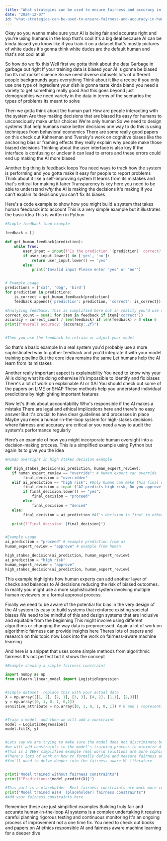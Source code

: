 ```yaml
---
title: "What strategies can be used to ensure fairness and accuracy in human-in-the-loop AI systems?"
date: "2024-12-07"
id: "what-strategies-can-be-used-to-ensure-fairness-and-accuracy-in-human-in-the-loop-ai-systems"
---
```


Okay so you wanna make sure your AI is being fair and accurate right  and you're using humans in the loop that's cool  It's a big deal because AI can be kinda biased you know  like if you train it on a dataset that's mostly pictures of white dudes it's gonna think white dudes are the default human and that's not cool at all

So how do we fix this  Well first we gotta think about the data  Garbage in garbage out right  If your training data is biased your AI is gonna be biased too Its not rocket science  So we need diverse datasets  lots of different people backgrounds ages everything  Think about it like a recipe if you only use one type of ingredient your dish is gonna taste kinda bland you need a variety to get something really good   And this goes beyond just demographics  we need variety in the data in terms of the scenarios the types of problems its meant to solve


Then we gotta think about the human part  How are people interacting with the system  Are they making decisions that are biased  Its easy for humans to unconsciously make unfair choices  We're only human  So we need to design systems that help humans make better decisions  one way to do this is using techniques from behavioral economics  There are some really good papers on this  check out Kahneman and Tversky's work on cognitive biases like the anchoring bias or framing effects  they really explain why people make those biased decisions   Thinking about the user interface is also key  If the interface is confusing or unclear  it can lead to errors  and these errors could end up making the AI more biased

Another big thing is feedback loops  You need ways to track how the system is performing  and you gotta make it easy for people to report problems  Think about it like a self-improving system  It learns from its mistakes  and that's critical for making it fairer  Transparency is key here  you need to be able to understand *why* the AI is making the decisions it's making  If you can't explain its decisions you can't fix its biases

Here's a code example to show how you might build a system that takes human feedback into account   This is a very simple example but it illustrates the basic idea  This is written in Python


```python
#Simple feedback loop example

feedback = []

def get_human_feedback(prediction):
    while True:
        user_input = input(f"Is the prediction '{prediction}' correct? (yes/no): ")
        if user_input.lower() in ['yes', 'no']:
            return user_input.lower() == 'yes'
        else:
            print("Invalid input Please enter 'yes' or 'no'")


# Example usage
predictions = ['cat', 'dog', 'bird']
for prediction in predictions:
    is_correct = get_human_feedback(prediction)
    feedback.append({'prediction': prediction, 'correct': is_correct})

#Analyzing feedback. This is simplified here but in reality you'd use stats and ML
correct_count = sum(1 for item in feedback if item['correct'])
accuracy = correct_count / len(feedback) if len(feedback) > 0 else 0
print(f"Overall accuracy: {accuracy:.2f}")


#Then you use the feedback to retrain or adjust your model
```


So that's a basic example  In a real system you'd probably use a more sophisticated way to gather feedback  and you'd integrate it with your model training pipeline  But the core idea remains the same  Let humans help the AI learn from its mistakes



Another really important aspect is explainability  You need to know why your AI is doing what its doing  otherwise it’s impossible to identify and fix biases  There's a lot of work on explainable AI or XAI   You should check out some of the papers on LIME or SHAP  These methods help you understand individual predictions by highlighting important features

Now let's think about accountability  Who's responsible if the AI makes a mistake  There are legal and ethical implications here  and there's no easy answer  But it's crucial to have clear guidelines and processes in place  Maybe you need a human-in-the-loop system for high-stakes decisions where fairness and accuracy are critical  or you need a way to audit the system's performance regularly

Here’s an example of how you might incorporate human oversight into a decision-making process. This is a simplified example using Python  but again its to give you the idea


```python
#Human oversight in high stakes decision example

def high_stakes_decision(ai_prediction, human_expert_review):
   if human_expert_review == "override": # Human expert can override 
        final_decision = "overridden"
   elif ai_prediction == "high risk": #Only human can make this final decision
        final_decision = input ("AI predicts high risk, Do you approve action (yes/no): ")
        if final_decision.lower() == "yes":
            final_decision = "proceed"
        else:
            final_decision = "denied"
   else:
        final_decision = ai_prediction #AI's decision is final in other cases

   print(f"Final decision: {final_decision}")


#Example usage
ai_prediction = "proceed" # example prediction from ai
human_expert_review = "approve" # example from human

high_stakes_decision(ai_prediction, human_expert_review)
ai_prediction = "high risk"
human_expert_review = "approve"
high_stakes_decision(ai_prediction, human_expert_review)
```


This example highlights how human experts can add another layer of checks and balances to AI decisions reducing the risk of biased outcomes.  In reality you might use a more sophisticated system involving multiple human reviewers or a formal approval process.



Finally  we need to be aware of the potential for bias in the very design of the AI system   Its easy to build systems that reinforce existing societal biases   We need to be mindful of this and design systems that are inclusive and equitable from the beginning   This might involve using different algorithms or changing the way data is preprocessed.  Again a lot of work on algorithmic fairness can provide insights here   Theres lots of papers and research on this topic now  Look into the work on fairness-aware machine learning



And here is a snippet that uses some simple methods from algorithmic fairness  It's not perfect but it shows the concept



```python
#Example showing a simple fairness constraint

import numpy as np
from sklearn.linear_model import LogisticRegression


#Simple dataset  replace this with your actual data
X = np.array([[1, 2], [2, 1], [3, 3], [4, 2], [1,1], [2,3]])
y = np.array([0, 1, 0, 1, 0,1])
sensitive_attribute = np.array([0, 1, 0, 1, 0, 1]) # 0 and 1 representing different groups


#Train a model  and then we will add a constraint
model = LogisticRegression()
model.fit(X, y)


#Lets say we are trying to make sure the model does not discriminate based on sensitive attribute
#we will add constraints to the model's training process to minimize disparity
#This is a VERY simplified example real world solutions are more sophisticated
#There's lots of work on how to formally define and measure fairness and to incorporate fairness constraints into training
#You'll need to delve deeper into the fairness-aware ML literature


print("Model trained without fairness constraints")
print(f"Predictions:{model.predict(X)}")

#This part is a placeholder  Real fairness constraints are much more complex and require dedicated libraries and algorithms
print("Model trained WITH  (placeholder) fairness constraints")
#Add your fairness constraints here


```

Remember these are just simplified examples  Building truly fair and accurate human-in-the-loop AI systems is a complex undertaking  it requires careful planning  rigorous testing and continuous monitoring   It's an ongoing process of improvement  not a one time fix.  You need to check out books and papers on AI ethics responsible AI and fairness aware machine learning for a deeper dive
